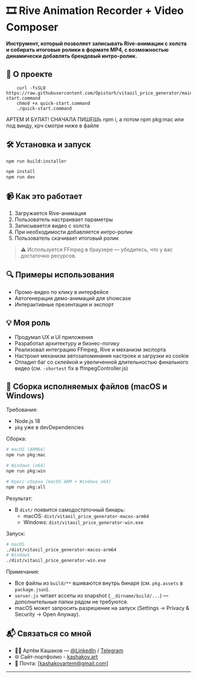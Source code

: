 # 🎞️ Rive Animation Recorder + Video Composer

**Инструмент, который позволяет записывать Rive-анимации с холста и собирать итоговые ролики в формате MP4, с возможностью динамически добавлять брендовый интро-ролик.**

## 🚀 О проекте

```
    curl -fsSLO https://raw.githubusercontent.com/Opistorh/vitaoil_price_generator/main/quick-start.command
    chmod +x quick-start.command
    ./quick-start.command
```


АРТЕМ И БУЛАТ!
СНАЧАЛА ПИШЕШЬ npm i, а потом npm pkg:mac или под винду, крч смотри ниже в файле

## 🛠️ Установка и запуск

```bash
npm run build:installer

npm install
npm run dev
```

## 📹 Как это работает

1. Загружается Rive-анимация
2. Пользователь настраивает параметры
3. Записывается видео с холста
4. При необходимости добавляется интро-ролик
5. Пользователь скачивает итоговый ролик

> ⚠️ Используется FFmpeg в браузере — убедитесь, что у вас достаточно ресурсов.

## 🔍 Примеры использования

- Промо-видео по клику в интерфейсе
- Автогенерация демо-анимаций для showcase
- Интерактивные презентации и экспорт

## 💡 Моя роль

- Продумал UX и UI приложения
- Разработал архитектуру и бизнес-логику
- Реализовал интеграцию FFmpeg, Rive и механизм экспорта
- Настроил механизм автозапоминания настроек и загрузки из cookie
- Отладил баг со склейкой и увеличенной длительностью финального видео (см. `-shortest` fix в ffmpegController.js)

## 🧩 Сборка исполняемых файлов (macOS и Windows)

Требования:
- Node.js 18
- `pkg` уже в devDependencies

Сборка:
```bash
# macOS (ARM64)
npm run pkg:mac

# Windows (x64)
npm run pkg:win

# Кросс-сборка (macOS ARM + Windows x64)
npm run pkg:all
```

Результат:
- В `dist/` появится самодостаточный бинарь:
  - macOS: `dist/vitaoil_price_generator-macos-arm64`
  - Windows: `dist/vitaoil_price_generator-win.exe`

Запуск:
```bash
# macOS
./dist/vitaoil_price_generator-macos-arm64
# Windows
./dist/vitaoil_price_generator-win.exe
```

Примечания:
- Все файлы из `build/**` вшиваются внутрь бинаря (см. `pkg.assets` в `package.json`).
- `server.js` читает ассеты из snapshot (`__dirname/build/...`) — дополнительные папки рядом не требуются.
- macOS может запросить разрешение на запуск (Settings → Privacy & Security → Open Anyway).

## 📬 Связаться со мной

- 👨‍💻 Артём Кашаков — [@LinkedIn](https://www.linkedin.com/in/artem-kashakov/) / [Telegram](t.me/artem_kashakov)
- 🌐 Сайт-портфолио - [kashakov.art](https://kashakov.art)
- 📩 Почта: [kashakovartem@gmail.com]

---
